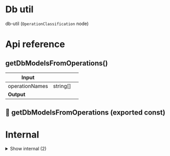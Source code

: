 # Db util

db-util (`OperationClassification` node)



# Api reference

## getDbModelsFromOperations()

| Input      |    |    |
| ---------- | -- | -- |
| operationNames | string[] |  |
| **Output** |    |    |



## 📄 getDbModelsFromOperations (exported const)

# Internal

<details><summary>Show internal (2)</summary>
    
  # filterInterfacesFromOperationNames()




| Input      |    |    |
| ---------- | -- | -- |
| tsInterface | `TsInterface` |  |,| operationNames (optional) | string[] |  |
| **Output** |    |    |



## 📄 filterInterfacesFromOperationNames (exported const)

  </details>

